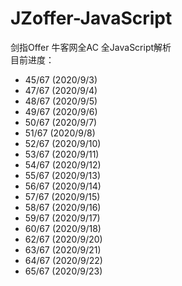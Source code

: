 # JZoffer-JavaScript
剑指Offer 牛客网全AC 全JavaScript解析  
目前进度：
- 45/67 (2020/9/3)
- 47/67 (2020/9/4)
- 48/67 (2020/9/5)
- 49/67 (2020/9/6)
- 50/67 (2020/9/7)
- 51/67 (2020/9/8)
- 52/67 (2020/9/10)
- 53/67 (2020/9/11)
- 54/67 (2020/9/12)
- 55/67 (2020/9/13)
- 56/67 (2020/9/14)
- 57/67 (2020/9/15)
- 58/67 (2020/9/16)
- 59/67 (2020/9/17)
- 60/67 (2020/9/18)
- 62/67 (2020/9/20)
- 63/67 (2020/9/21)
- 64/67 (2020/9/22)
- 65/67 (2020/9/23)
